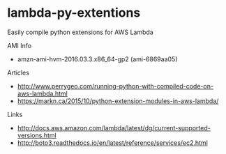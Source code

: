# lambda-py-extentions
Easily compile python extensions for AWS Lambda

AMI Info

- amzn-ami-hvm-2016.03.3.x86_64-gp2 (ami-6869aa05)

Articles

- http://www.perrygeo.com/running-python-with-compiled-code-on-aws-lambda.html
- https://markn.ca/2015/10/python-extension-modules-in-aws-lambda/

Links

- http://docs.aws.amazon.com/lambda/latest/dg/current-supported-versions.html
- http://boto3.readthedocs.io/en/latest/reference/services/ec2.html
